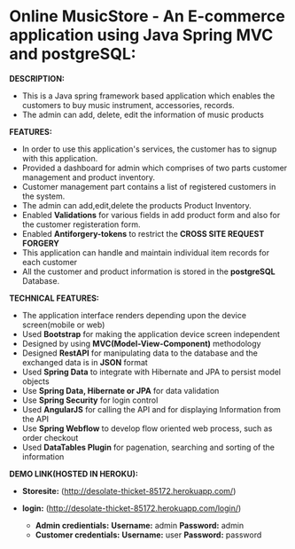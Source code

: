 # Online MusicStore - An E-commerce application using Java Spring MVC and postgreSQL:

**DESCRIPTION:** 
  - This is a Java spring framework based application which enables the customers to buy music instrument, accessories, records.
  - The admin can add, delete, edit the information of music products
  
**FEATURES:**
  - In order to use this application's services, the customer has to signup with this application.
  - Provided a dashboard for admin which comprises of two parts customer management and product inventory.
  - Customer management part contains a list of registered customers in the system.
  - The admin can add,edit,delete the products Product Inventory.
  - Enabled **Validations** for various fields in add product form and also for the customer registeration form.
  - Enabled **Antiforgery-tokens** to restrict the **CROSS SITE REQUEST FORGERY**
  - This application can handle and maintain individual item records for each customer
  - All the customer and product information is stored in the **postgreSQL** Database.

**TECHNICAL FEATURES:**
   - The application interface renders depending upon the device screen(mobile or web)
   - Used **Bootstrap** for making the application device screen independent 
   - Designed by using **MVC(Model-View-Component)** methodology
   - Designed **RestAPI** for manipulating data to the database and the exchanged data is in **JSON** format
   - Used **Spring Data** to integrate with Hibernate and JPA to persist model objects
   - Use **Spring Data, Hibernate or JPA** for data validation
   - Use **Spring Security** for login control
   - Used **AngularJS** for calling the API and for displaying Information from the API
   - Use **Spring Webflow** to develop flow oriented web process, such as order checkout
   - Used **DataTables Plugin** for pagenation, searching and sorting of the information

**DEMO LINK(HOSTED IN HEROKU):**
- **Storesite:**
 (http://desolate-thicket-85172.herokuapp.com/)
 
- **login:**
 (http://desolate-thicket-85172.herokuapp.com/login/)
  - **Admin credientials:**
   **Username:** admin
   **Password:** admin
  - **Customer credentials:**
  **Username:** user
   **Password:** password

